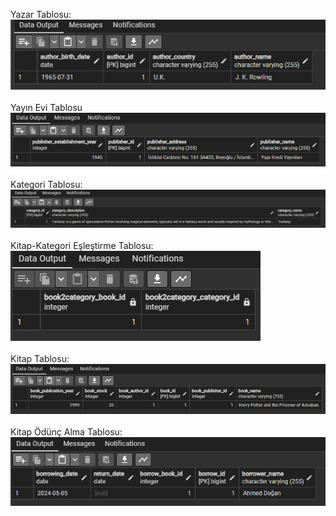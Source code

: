 Yazar Tablosu:<br>
![Örnek Görsel:](https://github.com/MuhammedAhmedDogan/Java102/blob/main/LibraryManagementSystem/pictures/authors_table.png)<br>
<br>
Yayın Evi Tablosu<br>
![Örnek Görsel:](https://github.com/MuhammedAhmedDogan/Java102/blob/main/LibraryManagementSystem/pictures/publishers_table.png)<br>
<br>
Kategori Tablosu:<br>
![Örnek Görsel:](https://github.com/MuhammedAhmedDogan/Java102/blob/main/LibraryManagementSystem/pictures/categories_table.png)<br>
<br>
Kitap-Kategori Eşleştirme Tablosu:<br>
![Örnek Görsel:](https://github.com/MuhammedAhmedDogan/Java102/blob/main/LibraryManagementSystem/pictures/books2categories_table.png)<br>
<br>
Kitap Tablosu:<br>
![Örnek Görsel:](https://github.com/MuhammedAhmedDogan/Java102/blob/main/LibraryManagementSystem/pictures/books_table.png)<br>
<br>
Kitap Ödünç Alma Tablosu:<br>
![Örnek Görsel:](https://github.com/MuhammedAhmedDogan/Java102/blob/main/LibraryManagementSystem/pictures/book_borrows_table.png)<br>
